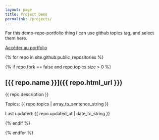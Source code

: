```yaml
---
layout: page
title: Project Demo
permalink: /projects/
---
```


For this demo-repo-portfolio thing I can use github topics tag, and select them here.

[Accéder au portfolio](./Portfolio/index.html)


{% for repo in site.github.public_repositories %}


{% if repo.fork == false and repo.topics.size > 0 %}

## [{{ repo.name }}]({{ repo.html_url }})

{{ repo.description }}

Topics: {{ repo.topics | array_to_sentence_string }}

Last updated: {{ repo.updated_at | date_to_string }}

{% endif %}

{% endfor %}